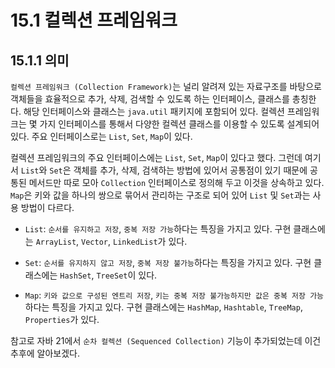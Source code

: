 # 15.1 컬렉션 프레임워크

## 15.1.1 의미

`컬렉션 프레임워크 (Collection Framework)`는 널리 알려져 있는 자료구조를 바탕으로 객체들을 효율적으로 추가, 삭제, 검색할 수 있도록 하는 인터페이스, 클래스를 총칭한다. 해당 인터페이스와 클래스는 `java.util` 패키지에 포함되어 있다. 컬렉션 프레임워크는 몇 가지 인터페이스를 통해서 다양한 컬렉션 클래스를 이용할 수 있도록 설계되어 있다. 주요 인터페이스로는 `List`, `Set`, `Map`이 있다.

컬렉션 프레임워크의 주요 인터페이스에는 `List`, `Set`, `Map`이 있다고 했다. 그런데 여기서 `List`와 `Set`은 객체를 추가, 삭제, 검색하는 방법에 있어서 공통점이 있기 때문에 공통된 메서드만 따로 모아 `Collection` 인터페이스로 정의해 두고 이것을 상속하고 있다. `Map`은 키와 값을 하나의 쌍으로 묶어서 관리하는 구조로 되어 있어 `List` 및 `Set`과는 사용 방법이 다르다.

- `List`: `순서를 유지하고 저장`, `중복 저장 가능`하다는 특징을 가지고 있다. 구현 클래스에는 `ArrayList`, `Vector`, `LinkedList`가 있다.

- `Set`: `순서를 유지하지 않고 저장`, `중복 저장 불가능`하다는 특징을 가지고 있다. 구현 클래스에는 `HashSet`, `TreeSet`이 있다.

- `Map`: `키와 값으로 구성된 엔트리 저장`, `키는 중복 저장 불가능하지만 값은 중복 저장 가능`하다는 특징을 가지고 있다. 구현 클래스에는 `HashMap`, `Hashtable`, `TreeMap`, `Properties`가 있다.

참고로 자바 21에서 `순차 컬렉션 (Sequenced Collection)` 기능이 추가되었는데 이건 추후에 알아보겠다.
